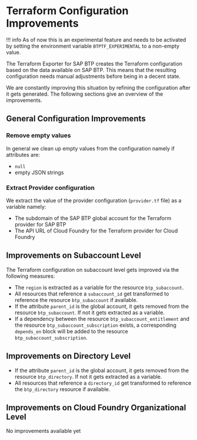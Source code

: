 # Terraform Configuration Improvements

!!! info
    As of now this is an experimental feature and needs to be activated by setting the environment variable `BTPTF_EXPERIMENTAL` to a non-empty value.

The Terraform Exporter for SAP BTP creates the Terraform configuration based on the data available on SAP BTP. This means that the resulting configuration needs manual adjustments before being in a decent state.

We are constantly improving this situation by refining the configuration after it gets generated. The following sections give an overview of the improvements.

## General Configuration Improvements

### Remove empty values

In general we clean up empty values from the configuration namely if attributes are:

- `null`
- empty JSON strings

### Extract Provider configuration

We extract the value of the provider configuration (`provider.tf` file) as a variable namely:

- The subdomain of the SAP BTP global account for the Terraform provider for SAP BTP
- The API URL of Cloud Foundry for the Terraform provider for Cloud Foundry

## Improvements on Subaccount Level

The Terraform configuration on subaccount level gets improved via the following measures:

- The `region` is extracted as a variable for the resource `btp_subaccount`.
- All resources that reference a `subaccount_id` get transformed to reference the resource `btp_subaccount` if available.
- If the attribute `parent_id` is the global account, it gets removed from the resource `btp_subaccount`. If not it gets extracted as a variable.
- If a dependency between the resource `btp_subaccount_entitlement` and the resource `btp_subaccount_subscription` exists, a corresponding `depends_on` block will be added to the resource `btp_subaccount_subscription`.

## Improvements on Directory Level

- If the attribute `parent_id` is the global account, it gets removed from the resource `btp_directory`. If not it gets extracted as a variable.
- All resources that reference a `directory_id` get transformed to reference the `btp_directory` resource if available.

## Improvements on Cloud Foundry Organizational Level

No improvements available yet
